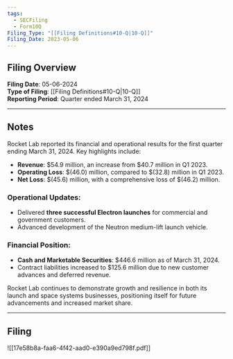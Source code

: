 ```yaml
---
tags:
  - SECFiling
  - Form10Q
Filing_Type: "[[Filing Definitions#10-Q|10-Q]]"
Filing_Date: 2023-05-06  
---
```

## Filing Overview

**Filing Date**: 05-06-2024  
**Type of Filing**: [[Filing Definitions#10-Q|10-Q]]  
**Reporting Period**: Quarter ended March 31, 2024  

---
## Notes

Rocket Lab reported its financial and operational results for the first quarter ending March 31, 2024. Key highlights include:

- **Revenue**: $54.9 million, an increase from $40.7 million in Q1 2023.  
- **Operating Loss**: $(46.0) million, compared to $(32.8) million in Q1 2023.  
- **Net Loss**: $(45.6) million, with a comprehensive loss of $(46.2) million.  

### Operational Updates:
- Delivered **three successful Electron launches** for commercial and government customers.  
- Advanced development of the Neutron medium-lift launch vehicle.  

### Financial Position:
- **Cash and Marketable Securities**: $446.6 million as of March 31, 2024.  
- Contract liabilities increased to $125.6 million due to new customer advances and deferred revenue.  

Rocket Lab continues to demonstrate growth and resilience in both its launch and space systems businesses, positioning itself for future advancements and increased market share.

---
## Filing

![[17e58b8a-faa6-4f42-aad0-e390a9ed798f.pdf]]
